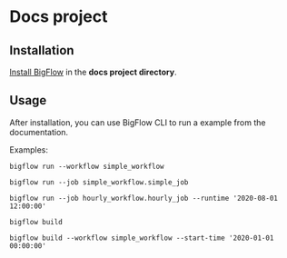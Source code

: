 # Docs project

## Installation

[Install BigFlow](../README.md#installing-bigflow) in the **docs project directory**.

## Usage

After installation, you can use BigFlow CLI to run a example from the documentation.

Examples:

`bigflow run --workflow simple_workflow`

`bigflow run --job simple_workflow.simple_job`

`bigflow run --job hourly_workflow.hourly_job --runtime '2020-08-01 12:00:00'`

`bigflow build`

`bigflow build --workflow simple_workflow --start-time '2020-01-01 00:00:00'` 